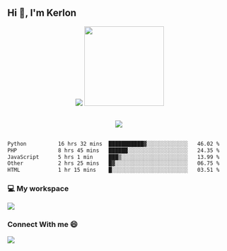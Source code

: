 ## Hi 👋, I'm Kerlon
<div align="center">
 <img scr="">
 <img src= "https://github-readme-stats.vercel.app/api?username=kerlonfernandes&show_icons=true&theme=radical"/>
  <img height="180em" src="https://github-readme-stats.vercel.app/api/top-langs/?username=kerlonfernandes&layout=compact&langs_count=8&theme=radical"/>
</div> 

<p align="center" style="margin: 30px;">
 
 <img src="https://skillicons.dev/icons?i=html,css,bootstrap,js,nodejs,jquery,python,flask,php,mysql,lua,sqlite,firebase">

</p>
<!--START_SECTION:waka-->

```txt
Python          16 hrs 32 mins  ███████████▓░░░░░░░░░░░░░   46.02 %
PHP             8 hrs 45 mins   ██████░░░░░░░░░░░░░░░░░░░   24.35 %
JavaScript      5 hrs 1 min     ███▒░░░░░░░░░░░░░░░░░░░░░   13.99 %
Other           2 hrs 25 mins   █▓░░░░░░░░░░░░░░░░░░░░░░░   06.75 %
HTML            1 hr 15 mins    █░░░░░░░░░░░░░░░░░░░░░░░░   03.51 %
```

<!--END_SECTION:waka-->


<p align="center">
 <h3>💻 My workspace</h3>
    <img src="https://skillicons.dev/icons?i=mint" />
</p>

<p align="center">
 <h3>Connect With me 😄</h3> 
    <a href="https://www.linkedin.com/in/kerlon-fernandes"><img src="https://skillicons.dev/icons?i=linkedin" />
  </a>
</p>



